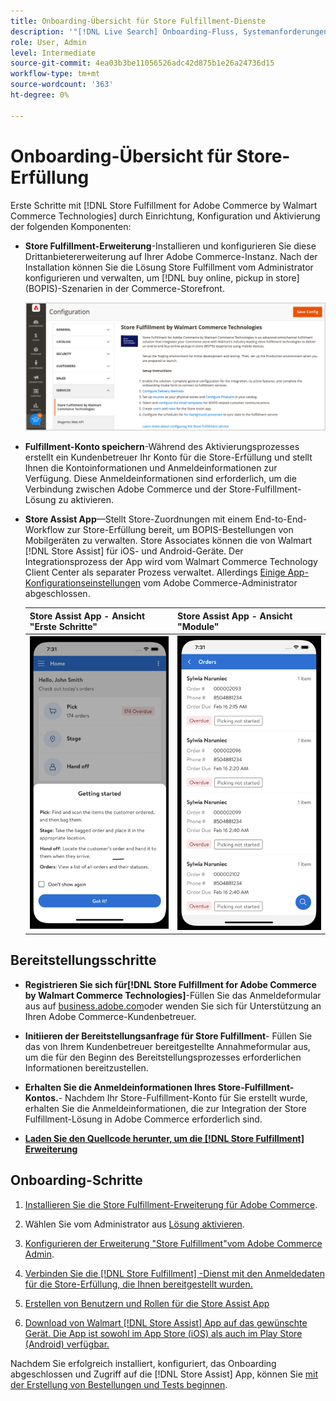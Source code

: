 ```yaml
---
title: Onboarding-Übersicht für Store Fulfillment-Dienste
description: '"[!DNL Live Search] Onboarding-Fluss, Systemanforderungen, Grenzen und Einschränkungen"'
role: User, Admin
level: Intermediate
source-git-commit: 4ea03b3be11056526adc42d875b1e26a24736d15
workflow-type: tm+mt
source-wordcount: '363'
ht-degree: 0%

---
```


# Onboarding-Übersicht für Store-Erfüllung

Erste Schritte mit [!DNL Store Fulfillment for Adobe Commerce by Walmart Commerce Technologies] durch Einrichtung, Konfiguration und Aktivierung der folgenden Komponenten:

- **Store Fulfillment-Erweiterung**-Installieren und konfigurieren Sie diese Drittanbietererweiterung auf Ihrer Adobe Commerce-Instanz. Nach der Installation können Sie die Lösung Store Fulfillment vom Administrator konfigurieren und verwalten, um [!DNL buy online, pickup in store] (BOPIS)-Szenarien in der Commerce-Storefront.

   ![[!DNL Store Fulfillment Service] Konfiguration in der Admin-Ansicht](assets/store-fulfillment-admin-home.png)

- **Fulfillment-Konto speichern**-Während des Aktivierungsprozesses erstellt ein Kundenbetreuer Ihr Konto für die Store-Erfüllung und stellt Ihnen die Kontoinformationen und Anmeldeinformationen zur Verfügung. Diese Anmeldeinformationen sind erforderlich, um die Verbindung zwischen Adobe Commerce und der Store-Fulfillment-Lösung zu aktivieren.

- **Store Assist App**—Stellt Store-Zuordnungen mit einem End-to-End-Workflow zur Store-Erfüllung bereit, um BOPIS-Bestellungen von Mobilgeräten zu verwalten. Store Associates können die von Walmart [!DNL Store Assist] für iOS- und Android-Geräte. Der Integrationsprozess der App wird vom Walmart Commerce Technology Client Center als separater Prozess verwaltet. Allerdings [Einige App-Konfigurationseinstellungen](user-setup.md) vom Adobe Commerce-Administrator abgeschlossen.

   | Store Assist App - Ansicht &quot;Erste Schritte&quot; | Store Assist App - Ansicht &quot;Module&quot; |
   |-------------------------------------------------------------------------------------------------------------|-----------------------------------------------------------------------------------------------|
   | ![[!DNL Store Assist App Getting Started] Ansicht auf Mobilgerät](assets/store-assist-get-started-small.png) | ![[!DNL Store Assist App Orders view] auf einem Mobilgerät](assets/store-assist-orders-small.png) |




## Bereitstellungsschritte

- **Registrieren Sie sich für[!DNL Store Fulfillment for Adobe Commerce by Walmart Commerce Technologies]**-Füllen Sie das Anmeldeformular aus auf [business.adobe.com](https://business.adobe.com/resources/store-fulfillment.html)oder wenden Sie sich für Unterstützung an Ihren Adobe Commerce-Kundenbetreuer.

- **Initiieren der Bereitstellungsanfrage für Store Fulfillment**- Füllen Sie das von Ihrem Kundenbetreuer bereitgestellte Annahmeformular aus, um die für den Beginn des Bereitstellungsprozesses erforderlichen Informationen bereitzustellen.

- **Erhalten Sie die Anmeldeinformationen Ihres Store-Fulfillment-Kontos.**- Nachdem Ihr Store-Fulfillment-Konto für Sie erstellt wurde, erhalten Sie die Anmeldeinformationen, die zur Integration der Store Fulfillment-Lösung in Adobe Commerce erforderlich sind.

- **[Laden Sie den Quellcode herunter, um die [!DNL Store Fulfillment] Erweiterung](install.md)**

## Onboarding-Schritte

1. [Installieren Sie die Store Fulfillment-Erweiterung für Adobe Commerce](install.md).

1. Wählen Sie vom Administrator aus [Lösung aktivieren](enable-general.md).

1. [Konfigurieren der Erweiterung &quot;Store Fulfillment&quot;vom Adobe Commerce Admin](service-config-settings-overview.md).

1. [Verbinden Sie die [!DNL Store Fulfillment] -Dienst mit den Anmeldedaten für die Store-Erfüllung, die Ihnen bereitgestellt wurden.](connect-set-up-service.md)

1. [Erstellen von Benutzern und Rollen für die Store Assist App](user-setup.md)

1. [Download von Walmart [!DNL Store Assist] App auf das gewünschte Gerät. Die App ist sowohl im App Store (iOS) als auch im Play Store (Android) verfügbar.](app-setup.md)

Nachdem Sie erfolgreich installiert, konfiguriert, das Onboarding abgeschlossen und Zugriff auf die [!DNL Store Assist] App, können Sie [mit der Erstellung von Bestellungen und Tests beginnen](test-and-deploy.md).


